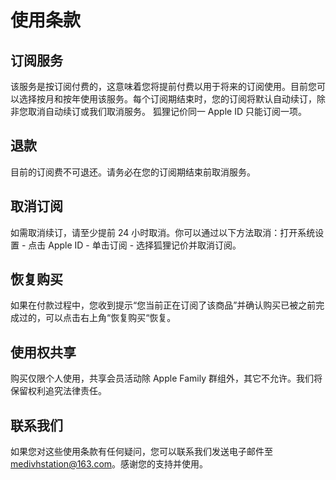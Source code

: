 # 使用条款

## 订阅服务

该服务是按订阅付费的，这意味着您将提前付费以用于将来的订阅使用。目前您可以选择按月和按年使用该服务。每个订阅期结束时，您的订阅将默认自动续订，除非您取消自动续订或我们取消服务。 狐狸记价同一 Apple ID 只能订阅一项。

## 退款

目前的订阅费不可退还。请务必在您的订阅期结束前取消服务。

## 取消订阅

如需取消续订，请至少提前 24 小时取消。你可以通过以下方法取消：打开系统设置 - 点击 Apple ID - 单击订阅 - 选择狐狸记价并取消订阅。

## 恢复购买

如果在付款过程中，您收到提示“您当前正在订阅了该商品”并确认购买已被之前完成过的，可以点击右上角“恢复购买“恢复。

## 使用权共享

购买仅限个人使用，共享会员活动除 Apple Family 群组外，其它不允许。我们将保留权利追究法律责任。

## 联系我们

如果您对这些使用条款有任何疑问，您可以联系我们发送电子邮件至 medivhstation@163.com。感谢您的支持并使用。